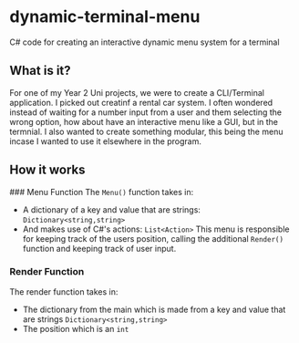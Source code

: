 # dynamic-terminal-menu
C# code for creating an interactive dynamic menu system for a terminal

## What is it?
For one of my Year 2 Uni projects, we were to create a CLI/Terminal application. I picked out creatinf a rental car system. I often wondered instead of waiting for a number input from a user and them selecting the wrong option, how about have an interactive menu like a GUI, but in the termnial. I also wanted to create something modular, this being the menu incase I wanted to use it elsewhere in the program.

## How it works

### Menu Function 
The ```Menu()``` function takes in:
- A dictionary of a key and value that are strings: ```Dictionary<string,string>```
- And makes use of C#'s actions: ```List<Action>```
This menu is responsible for keeping track of the users position, calling the additional ```Render()``` function and keeping track of user input. 

### Render Function
The render function takes in:
- The dictionary from the main which is made from a key and value that are strings ```Dictionary<string,string>```
- The position which is an ```int```


